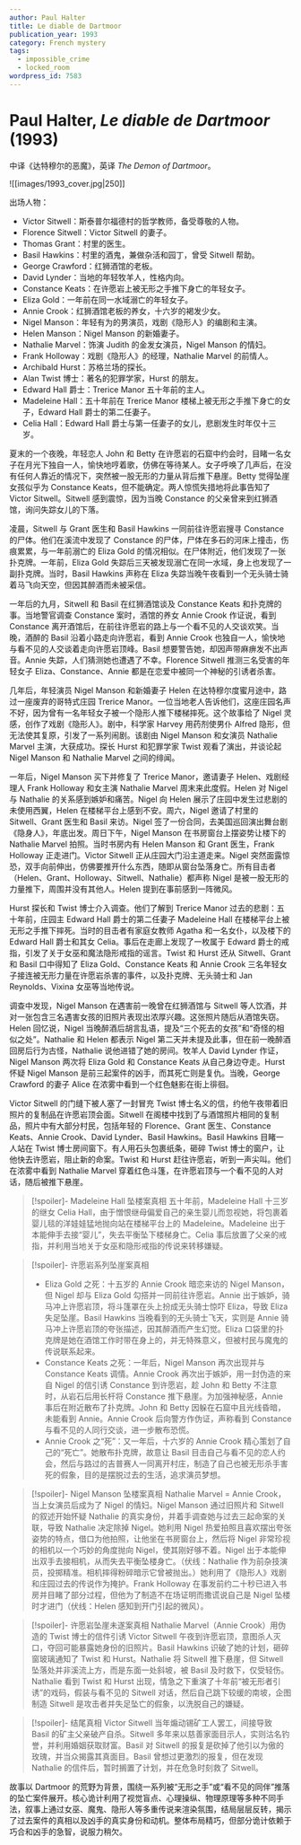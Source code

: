 ```yaml
---
author: Paul Halter
title: Le diable de Dartmoor
publication_year: 1993
category: French mystery
tags:
  - impossible_crime
  - locked_room
wordpress_id: 7583
---
```


# Paul Halter, <i>Le diable de Dartmoor</i> (1993)

中译《达特穆尔的恶魔》，英译 <i>The Demon of Dartmoor</i>。

![[images/1993_cover.jpg|250]]

出场人物：
- Victor Sitwell：斯泰普尔福德村的哲学教师，备受尊敬的人物。
- Florence Sitwell：Victor Sitwell 的妻子。
- Thomas Grant：村里的医生。
- Basil Hawkins：村里的酒鬼，兼做杂活和园丁，曾受 Sitwell 帮助。
- George Crawford：红狮酒馆的老板。
- David Lynder：当地的年轻牧羊人，性格内向。
- Constance Keats：在许愿岩上被无形之手推下身亡的年轻女子。
- Eliza Gold：一年前在同一水域溺亡的年轻女子。
- Annie Crook：红狮酒馆老板的养女，十六岁的褐发少女。
- Nigel Manson：年轻有为的男演员，戏剧《隐形人》的编剧和主演。
- Helen Manson：Nigel Manson 的新婚妻子。
- Nathalie Marvel：饰演 Judith 的金发女演员，Nigel Manson 的情妇。
- Frank Holloway：戏剧《隐形人》的经理，Nathalie Marvel 的前情人。
- Archibald Hurst：苏格兰场的探长。
- Alan Twist 博士：著名的犯罪学家，Hurst 的朋友。
- Edward Hall 爵士：Trerice Manor 五十年前的主人。
- Madeleine Hall：五十年前在 Trerice Manor 楼梯上被无形之手推下身亡的女子，Edward Hall 爵士的第二任妻子。
- Celia Hall：Edward Hall 爵士与第一任妻子的女儿，悲剧发生时年仅十三岁。

夏末的一个夜晚，年轻恋人 John 和 Betty 在许愿岩的石窟中约会时，目睹一名女子在月光下独自一人，愉快地哼着歌，仿佛在等待某人。女子呼唤了几声后，在没有任何人靠近的情况下，突然被一股无形的力量从背后推下悬崖。Betty 觉得坠崖女孩似乎为 Constance Keats，但不能确定。两人惊慌失措地将此事告知了 Victor Sitwell。Sitwell 感到震惊，因为当晚 Constance 的父亲曾来到红狮酒馆，询问失踪女儿的下落。

凌晨，Sitwell 与 Grant 医生和 Basil Hawkins 一同前往许愿岩搜寻 Constance 的尸体。他们在溪流中发现了 Constance 的尸体，尸体在多石的河床上撞击，伤痕累累，与一年前溺亡的 Eliza Gold 的情况相似。在尸体附近，他们发现了一张扑克牌。一年前，Eliza Gold 失踪后三天被发现溺亡在同一水域，身上也发现了一副扑克牌。当时，Basil Hawkins 声称在 Eliza 失踪当晚午夜看到一个无头骑士骑着马飞向天空，但因其醉酒而未被采信。

一年后的九月，Sitwell 和 Basil 在红狮酒馆谈及 Constance Keats 和扑克牌的事。当地警官调查 Constance 案时，酒馆的养女 Annie Crook 作证说，看到 Constance 离开酒馆后，在前往许愿岩的路上与一个看不见的人交谈欢笑。当晚，酒醉的 Basil 沿着小路走向许愿岩，看到 Annie Crook 也独自一人，愉快地与看不见的人交谈着走向许愿岩顶峰。Basil 想要警告她，却因声带麻痹发不出声音。Annie 失踪，人们猜测她也遭遇了不幸。Florence Sitwell 推测三名受害的年轻女子 Eliza、Constance、Annie 都是在恋爱中被同一个神秘的引诱者杀害。

几年后，年轻演员 Nigel Manson 和新婚妻子 Helen 在达特穆尔度蜜月途中，路过一座废弃的哥特式庄园 Trerice Manor。一位当地老人告诉他们，这座庄园名声不好，因为曾有一名年轻女子被一个隐形人推下楼梯摔死。这个故事给了 Nigel 灵感，创作了戏剧《隐形人》。剧中，科学家 Harvey 用药剂使男仆 Alfred 隐形，但无法使其复原，引发了一系列闹剧。该剧由 Nigel Manson 和女演员 Nathalie Marvel 主演，大获成功。探长 Hurst 和犯罪学家 Twist 观看了演出，并谈论起 Nigel Manson 和 Nathalie Marvel 之间的绯闻。

一年后，Nigel Manson 买下并修复了 Trerice Manor，邀请妻子 Helen、戏剧经理人 Frank Holloway 和女主演 Nathalie Marvel 周末来此度假。Helen 对 Nigel 与 Nathalie 的关系感到嫉妒和痛苦。Nigel 向 Helen 展示了庄园中发生过悲剧的未使用西翼，Helen 在楼梯平台上感到不安。周六，Nigel 邀请了村里的 Sitwell、Grant 医生和 Basil 来访。Nigel 签了一份合同，去美国巡回演出舞台剧《隐身人》，年底出发。周日下午，Nigel Manson 在书房窗台上摆姿势让楼下的 Nathalie Marvel 拍照。当时书房内有 Helen Manson 和 Grant 医生，Frank Holloway 正走进门。Victor Sitwell 正从庄园大门沿主道走来。Nigel 突然面露惊恐，双手向前伸出，仿佛要推开什么东西，随即从窗台坠落身亡。所有目击者（Helen、Grant、Holloway、Sitwell、Nathalie）都声称 Nigel 是被一股无形的力量推下，周围并没有其他人。Helen 提到在事前感到一阵微风。

Hurst 探长和 Twist 博士介入调查。他们了解到 Trerice Manor 过去的悲剧：五十年前，庄园主 Edward Hall 爵士的第二任妻子 Madeleine Hall 在楼梯平台上被无形之手推下摔死。当时的目击者有家庭女教师 Agatha 和一名女仆，以及楼下的 Edward Hall 爵士和其女 Celia。事后在走廊上发现了一枚属于 Edward 爵士的戒指，引发了关于女巫和魔法隐形戒指的谣言。Twist 和 Hurst 还从 Sitwell、Grant 和 Basil 口中得知了 Eliza Gold、Constance Keats 和 Annie Crook 三名年轻女子接连被无形力量在许愿岩杀害的事件，以及扑克牌、无头骑士和 Jan Reynolds、Vixina 女巫等当地传说。

调查中发现，Nigel Manson 在遇害前一晚曾在红狮酒馆与 Sitwell 等人饮酒，并对一张包含三名遇害女孩的旧照片表现出浓厚兴趣。这张照片随后从酒馆失窃。Helen 回忆说，Nigel 当晚醉酒后胡言乱语，提及“三个死去的女孩”和“奇怪的相似之处”。Nathalie 和 Helen 都表示 Nigel 第二天并未提及此事，但在前一晚醉酒回房后行为古怪，Nathalie 说他进错了她的房间。牧羊人 David Lynder 作证，Nigel Manson 两次将 Eliza Gold 和 Constance Keats 从自己身边夺走。Hurst 怀疑 Nigel Manson 是前三起案件的凶手，而其死亡则是复仇。当晚，George Crawford 的妻子 Alice 在浓雾中看到一个红色魅影在街上徘徊。

Victor Sitwell 的门缝下被人塞了一封冒充 Twist 博士名义的信，约他午夜带着旧照片的复制品在许愿岩顶会面。Sitwell 在阁楼中找到了与酒馆照片相同的复制品，照片中有大部分村民，包括年轻的 Florence、Grant 医生、Constance Keats、Annie Crook、David Lynder、Basil Hawkins。Basil Hawkins 目睹一人站在 Twist 博士房间窗下。有人用石头包裹纸条，砸碎 Twist 博士的窗户，让他快去许愿岩，阻止新的命案。Twist 和 Hurst 赶往许愿岩，听到一声尖叫。他们在浓雾中看到 Nathalie Marvel 穿着红色斗篷，在许愿岩顶与一个看不见的人对话，随后被推下悬崖。

> [!spoiler]- Madeleine Hall 坠楼案真相
> 五十年前，Madeleine Hall 十三岁的继女 Celia Hall，由于憎恨继母偏爱自己的亲生婴儿而忽视她，将包裹着婴儿毯的洋娃娃猛地抛向站在楼梯平台上的 Madeleine。Madeleine 出于本能伸手去接“婴儿”，失去平衡坠下楼梯身亡。Celia 事后放置了父亲的戒指，并利用当地关于女巫和隐形戒指的传说来转移嫌疑。

> [!spoiler]- 许愿岩系列坠崖案真相
> - Eliza Gold 之死：十五岁的 Annie Crook 暗恋来访的 Nigel Manson，但 Nigel 却与 Eliza Gold 勾搭并一同前往许愿岩。Annie 出于嫉妒，骑马冲上许愿岩顶，将斗篷罩在头上扮成无头骑士惊吓 Eliza，导致 Eliza 失足坠崖。Basil Hawkins 当晚看到的无头骑士飞天，实则是 Annie 骑马冲上许愿岩顶的夸张描述，因其醉酒而产生幻觉。Eliza 口袋里的扑克牌是她在酒馆工作时带在身上的，并无特殊意义，但被村民与魔鬼的传说联系起来。
> - Constance Keats 之死：一年后，Nigel Manson 再次出现并与 Constance Keats 调情。Annie Crook 再次出于嫉妒，用一封伪造的来自 Nigel 的信引诱 Constance 到许愿岩，趁 John 和 Betty 不注意时，从岩石后用长杆将 Constance 推下悬崖。为加强神秘感，Annie 事后在附近散布了扑克牌。John 和 Betty 因躲在石窟中且光线昏暗，未能看到 Annie。Annie Crook 后向警方作伪证，声称看到 Constance 与看不见的人同行交谈，进一步散布恐慌。
> - Annie Crook 之“死”：又一年后，十六岁的 Annie Crook 精心策划了自己的“死亡”。她散布扑克牌，故意让 Basil 目击自己与看不见的恋人约会，然后与路过的吉普赛人一同离开村庄，制造了自己也被无形杀手害死的假象，目的是摆脱过去的生活，追求演员梦想。

> [!spoiler]- Nigel Manson 坠楼案真相
> Nathalie Marvel = Annie Crook，当上女演员后成为了 Nigel 的情妇。Nigel Manson 通过旧照片和 Sitwell 的叙述开始怀疑 Nathalie 的真实身份，并着手调查她与过去三起命案的关联，导致 Nathalie 决定除掉 Nigel。她利用 Nigel 热爱拍照且喜欢摆出夸张姿势的特点，借口为他拍照，让他坐在书房窗台上，然后将 Nigel 非常珍视的相机以一个巧妙的角度抛向 Nigel，使其刚好够不着。Nigel 出于本能伸出双手去接相机，从而失去平衡坠楼身亡。（伏线：Nathalie 作为前杂技演员，投掷精准。相机摔得粉碎暗示它曾被抛出。）她利用了《隐形人》戏剧和庄园过去的传说作为掩护。Frank Holloway 在事发前约二十秒已进入书房并目睹了部分过程，但他为了制造不在场证明而撒谎说自己是 Nigel 坠楼时才进门（伏线：Helen 感知到开门引起的微风）。

> [!spoiler]- 许愿岩坠崖未遂案真相
> Nathalie Marvel（Annie Crook）用伪造的 Twist 博士的信件引诱 Victor Sitwell 午夜到许愿岩顶，意图杀人灭口，夺回可能暴露她身份的旧照片。Basil Hawkins 识破了她的计划，砸碎窗玻璃通知了 Twist 和 Hurst。Nathalie 将 Sitwell 推下悬崖，但 Sitwell 坠落处并非溪流上方，而是东面一处斜坡，被 Basil 及时救下，仅受轻伤。Nathalie 看到 Twist 和 Hurst 出现，情急之下重演了十年前“被无形者引诱”的戏码，假装与看不见的 Sitwell 对话，然后自己跳下较缓的南坡，企图制造 Sitwell 是攻击者并失足坠亡的假象，以洗脱自己的嫌疑。

> [!spoiler]- 结尾真相
> Victor Sitwell 当年煽动锡矿工人罢工，间接导致 Basil 的矿主父亲破产自杀。Sitwell 多年来以慈善家面目示人，实则沽名钓誉，并利用婚姻获取财富。Basil 对 Sitwell 的报复是砍掉了他引以为傲的玫瑰，并当众揭露其真面目。Basil 曾想过更激烈的报复，但在发现 Nathalie 的信件后，暂时搁置了计划，并在危急时刻救了 Sitwell。

故事以 Dartmoor 的荒野为背景，围绕一系列被“无形之手”或“看不见的同伴”推落的坠亡案件展开。核心诡计利用了视觉盲点、心理操纵、物理原理等多种不同手法，叙事上通过女巫、魔鬼、隐形人等多重传说来渲染氛围，结局层层反转，揭示了过去案件的真相以及凶手的真实身份和动机。整体布局精巧，但部分诡计依赖于巧合和凶手的急智，说服力稍欠。
